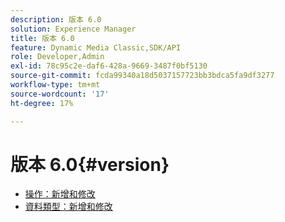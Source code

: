 ```yaml
---
description: 版本 6.0
solution: Experience Manager
title: 版本 6.0
feature: Dynamic Media Classic,SDK/API
role: Developer,Admin
exl-id: 78c95c2e-daf6-428a-9669-3487f0bf5130
source-git-commit: fcda99340a18d5037157723bb3bdca5fa9df3277
workflow-type: tm+mt
source-wordcount: '17'
ht-degree: 17%

---
```


# 版本 6.0{#version}

* [操作：新增和修改](r-6-operations.md)
* [資料類型：新增和修改](r-6-types.md)
